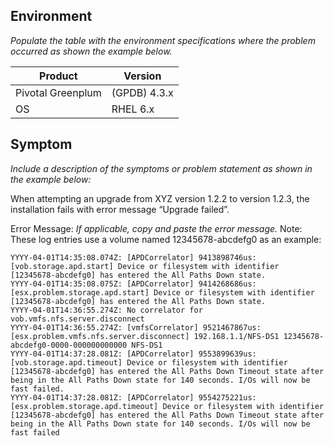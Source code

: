## Environment

*Populate the table with the environment specifications where the problem occurred as shown the example below.*

Product | Version
------- | --------
Pivotal Greenplum | (GPDB)	4.3.x
OS | RHEL 6.x
	 
## Symptom

*Include a description of the symptoms or problem statement as shown in the example below:*

When attempting an upgrade from XYZ version 1.2.2 to version 1.2.3, the installation fails with error message “Upgrade failed”.

Error Message:
*If applicable, copy and paste the error message.*
Note: These log entries use a volume named 12345678-abcdefg0 as an example:

```
YYYY-04-01T14:35:08.074Z: [APDCorrelator] 9413898746us: [vob.storage.apd.start] Device or filesystem with identifier [12345678-abcdefg0] has entered the All Paths Down state.
YYYY-04-01T14:35:08.075Z: [APDCorrelator] 9414268686us: [esx.problem.storage.apd.start] Device or filesystem with identifier [12345678-abcdefg0] has entered the All Paths Down state.
YYYY-04-01T14:36:55.274Z: No correlator for vob.vmfs.nfs.server.disconnect
YYYY-04-01T14:36:55.274Z: [vmfsCorrelator] 9521467867us: [esx.problem.vmfs.nfs.server.disconnect] 192.168.1.1/NFS-DS1 12345678-abcdefg0-0000-000000000000 NFS-DS1
YYYY-04-01T14:37:28.081Z: [APDCorrelator] 9553899639us: [vob.storage.apd.timeout] Device or filesystem with identifier [12345678-abcdefg0] has entered the All Paths Down Timeout state after being in the All Paths Down state for 140 seconds. I/Os will now be fast failed.
YYYY-04-01T14:37:28.081Z: [APDCorrelator] 9554275221us: [esx.problem.storage.apd.timeout] Device or filesystem with identifier [12345678-abcdefg0] has entered the All Paths Down Timeout state after being in the All Paths Down state for 140 seconds. I/Os will now be fast failed
``` 

